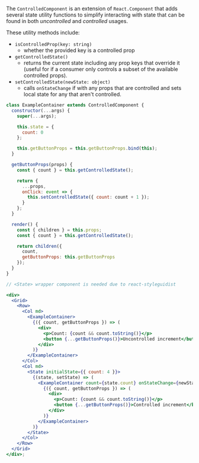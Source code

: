 The `ControlledComponent` is an extension of `React.Component` that
adds several state utility functions to simplify interacting with state
that can be found in both _uncontrolled_ and _controlled_ usages.

These utility methods include:

- `isControlledProp(key: string)`
  - whether the provided key is a controlled prop
- `getControlledState()`
  - returns the current state including any prop keys that override
    it (useful for if a consumer only controls a subset of the
    available controlled props).
- `setControlledState(newState: object)`
  - calls `onStateChange` if with any props that are controlled
    and sets local state for any that aren't controlled.

```jsx
class ExampleContainer extends ControlledComponent {
  constructor(...args) {
    super(...args);

    this.state = {
      count: 0
    };

    this.getButtonProps = this.getButtonProps.bind(this);
  }

  getButtonProps(props) {
    const { count } = this.getControlledState();

    return {
      ...props,
      onClick: event => {
        this.setControlledState({ count: count + 1 });
      }
    };
  }

  render() {
    const { children } = this.props;
    const { count } = this.getControlledState();

    return children({
      count,
      getButtonProps: this.getButtonProps
    });
  }
}

// <State> wrapper component is needed due to react-styleguidist

<div>
  <Grid>
    <Row>
      <Col md>
        <ExampleContainer>
          {({ count, getButtonProps }) => (
            <div>
              <p>Count: {count && count.toString()}</p>
              <button {...getButtonProps()}>Uncontrolled increment</button>
            </div>
          )}
        </ExampleContainer>
      </Col>
      <Col md>
        <State initialState={{ count: 4 }}>
          {(state, setState) => (
            <ExampleContainer count={state.count} onStateChange={newState => setState(newState)}>
              {({ count, getButtonProps }) => (
                <div>
                  <p>Count: {count && count.toString()}</p>
                  <button {...getButtonProps()}>Controlled increment</button>
                </div>
              )}
            </ExampleContainer>
          )}
        </State>
      </Col>
    </Row>
  </Grid>
</div>;
```
